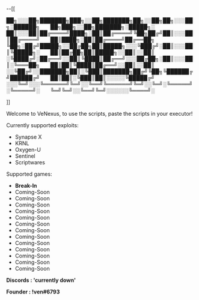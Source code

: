 --[[

██╗░░░██╗███████╗███╗░░██╗███████╗██╗░░██╗██╗░░░██╗░██████╗  ██╗███╗░░██╗███████╗░█████╗░
██║░░░██║██╔════╝████╗░██║██╔════╝╚██╗██╔╝██║░░░██║██╔════╝  ██║████╗░██║██╔════╝██╔══██╗
╚██╗░██╔╝█████╗░░██╔██╗██║█████╗░░░╚███╔╝░██║░░░██║╚█████╗░  ██║██╔██╗██║█████╗░░██║░░██║
░╚████╔╝░██╔══╝░░██║╚████║██╔══╝░░░██╔██╗░██║░░░██║░╚═══██╗  ██║██║╚████║██╔══╝░░██║░░██║
░░╚██╔╝░░███████╗██║░╚███║███████╗██╔╝╚██╗╚██████╔╝██████╔╝  ██║██║░╚███║██║░░░░░╚█████╔╝
░░░╚═╝░░░╚══════╝╚═╝░░╚══╝╚══════╝╚═╝░░╚═╝░╚═════╝░╚═════╝░  ╚═╝╚═╝░░╚══╝╚═╝░░░░░░╚════╝░

]]

Welcome to VeNexus, to use the scripts, paste the scripts in your executor!

Currently supported exploits:
* Synapse X
* KRNL
* Oxygen-U
* Sentinel
* Scriptwares

Supported games:
* **Break-In**
* Coming-Soon
* Coming-Soon
* Coming-Soon
* Coming-Soon
* Coming-Soon
* Coming-Soon
* Coming-Soon
* Coming-Soon
* Coming-Soon
* Coming-Soon
* Coming-Soon
* Coming-Soon
* Coming-Soon

**Discords : 'currently down'**

**Founder : !ven#6793**
